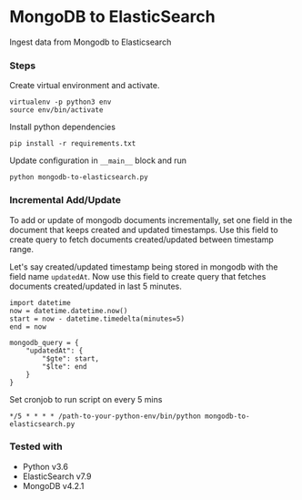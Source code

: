 # MongoDB to ElasticSearch
Ingest data from Mongodb to Elasticsearch


### Steps
Create virtual environment and activate.
```
virtualenv -p python3 env
source env/bin/activate
```

Install python dependencies
```
pip install -r requirements.txt
```

Update configuration in `__main__` block and run
```
python mongodb-to-elasticsearch.py
```


### Incremental Add/Update
To add or update of mongodb documents incrementally, set one field in the document that keeps created and updated timestamps. Use this field to create query to fetch documents created/updated between timestamp range.

Let's say created/updated timestamp being stored in mongodb with the field name `updatedAt`. Now use this field to create query that fetches documents created/updated in last 5 minutes.

```
import datetime
now = datetime.datetime.now()
start = now - datetime.timedelta(minutes=5)
end = now

mongodb_query = {
    "updatedAt": {
        "$gte": start,
        "$lte": end
    }
}
```
Set cronjob to run script on every 5 mins
```
*/5 * * * * /path-to-your-python-env/bin/python mongodb-to-elasticsearch.py
```

### Tested with
- Python v3.6
- ElasticSearch v7.9
- MongoDB v4.2.1
